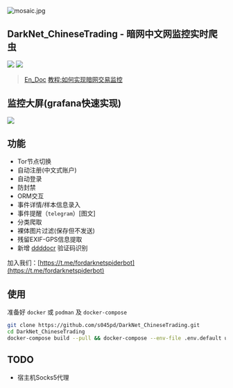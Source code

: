 ![mosaic.jpg](media/mosaic.jpg)
## DarkNet_ChineseTrading - 暗网中文网监控实时爬虫
![](https://img.shields.io/badge/language-python3-orange.svg)
![](https://img.shields.io/badge/platform-mac|lunix|window-orange.svg)

> [En_Doc](https://github.com/aoii103/DarkNet_ChineseTrading/blob/master/README_en.md)
> [教程:如何实现暗网交易监控](https://mp.weixin.qq.com/s/OaPjAaNcEefQxaXQykheqg)

## 监控大屏(grafana快速实现)
![](media/grafana.png)

## 功能

- Tor节点切换
- 自动注册(中文式账户)
- 自动登录
- 防封禁
- ORM交互
- 事件详情/样本信息录入
- 事件提醒（`telegram`）[图文]
- 分类爬取
- 裸体图片过滤(保存但不发送)
- 残留EXIF-GPS信息提取
- 新增 [ddddocr](https://github.com/sml2h3/ddddocr) 验证码识别

加入我们：[https://t.me/fordarknetspiderbot](https://t.me/fordarknetspiderbot)

## 使用

准备好 `docker` 或 `podman` 及 `docker-compose`

```bash
git clone https://github.com/s045pd/DarkNet_ChineseTrading.git
cd DarkNet_ChineseTrading
docker-compose build --pull && docker-compose --env-file .env.default up
```

## TODO

- 宿主机Socks5代理

